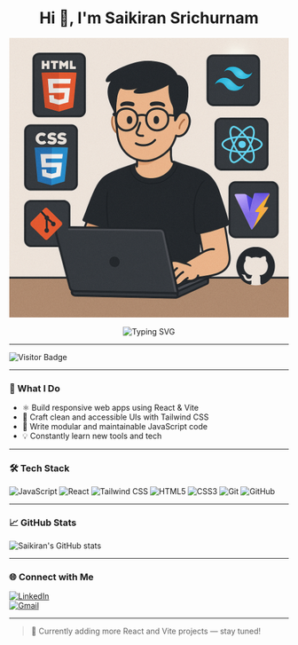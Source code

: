<h1 align="center">Hi 👋, I'm Saikiran Srichurnam</h1>

<p align="center">
  <img src="./dev-banner" alt="Developer with Tech Logos on Laptop" height="50%" />
</p>

<p align="center">
  <img src="https://readme-typing-svg.demolab.com?font=Fira+Code&size=22&pause=1000&center=true&vCenter=true&color=38BDF8&width=435&lines=Frontend+Developer;React+%7C+Vite+%7C+Tailwind+Lover;Building+clean+and+responsive+UIs" alt="Typing SVG"/>
</p>

---

![Visitor Badge](https://komarev.com/ghpvc/?username=Saikiran-Srichurnam&label=Profile%20Views&color=0e75b6&style=flat)

---

### 🚀 What I Do

- ⚛️ Build responsive web apps using React & Vite  
- 🎨 Craft clean and accessible UIs with Tailwind CSS  
- 🧩 Write modular and maintainable JavaScript code  
- 💡 Constantly learn new tools and tech

---

### 🛠️ Tech Stack

<p align="left">
  <img src="https://img.icons8.com/color/48/000000/javascript--v1.png" alt="JavaScript" title="JavaScript" width="40"/> 
  <img src="https://img.icons8.com/color/48/000000/react-native.png" alt="React" title="React" width="40"/> 
  <img src="https://img.icons8.com/color/48/000000/tailwindcss.png" alt="Tailwind CSS" title="Tailwind CSS" width="40"/>
  <img src="https://img.icons8.com/color/48/000000/html-5--v1.png" alt="HTML5" title="HTML5" width="40"/> 
  <img src="https://img.icons8.com/color/48/000000/css3.png" alt="CSS3" title="CSS3" width="40"/>
  <img src="https://img.icons8.com/color/48/000000/git.png" alt="Git" title="Git" width="40"/>
  <img src="https://img.icons8.com/glyph-neue/48/000000/github.png" alt="GitHub" title="GitHub" width="40"/>
</p>

---

### 📈 GitHub Stats

![Saikiran's GitHub stats](https://github-readme-stats.vercel.app/api?username=Saikiran-Srichurnam&show_icons=true&theme=tokyonight)

---

### 🌐 Connect with Me

[![LinkedIn](https://img.shields.io/badge/-LinkedIn-0A66C2?style=flat&logo=linkedin&logoColor=white)](https://www.linkedin.com/in/srichurnam-saikiran-85713b214/)  
[![Gmail](https://img.shields.io/badge/-saikiransrichurnam628@gmail.com-D14836?style=flat&logo=gmail&logoColor=white)](mailto:saikiransrichurnam628@gmail.com)

---

> 🔨 Currently adding more React and Vite projects — stay tuned!
